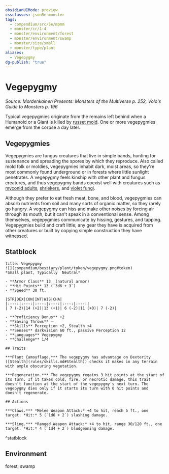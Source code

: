 ```yaml
---
obsidianUIMode: preview
cssclasses: json5e-monster
tags:
  - compendium/src/5e/mpmm
  - monster/cr/1-4
  - monster/environment/forest
  - monster/environment/swamp
  - monster/size/small
  - monster/type/plant
aliases:
  - Vegepygmy
dg-publish: "true"
---
```

# Vegepygmy
*Source: Mordenkainen Presents: Monsters of the Multiverse p. 252, Volo's Guide to Monsters p. 196*  

Typical vegepygmies originate from the remains left behind when a Humanoid or a Giant is killed by [russet mold](compendium/traps-hazards/russet-mold-vgm.md). One or more vegepygmies emerge from the corpse a day later.

## Vegepygmies

Vegepygmies are fungus creatures that live in simple bands, hunting for sustenance and spreading the spores by which they reproduce. Also called mold folk or moldies, vegepygmies inhabit dark, moist areas, so they're most commonly found underground or in forests where little sunlight penetrates. A vegepygmy feels kinship with other plant and fungus creatures, and thus vegepygmy bands coexist well with creatures such as [myconid adults](compendium/bestiary/plant/myconid-adult.md), [shriekers](compendium/bestiary/plant/shrieker.md), and [violet fungi](compendium/bestiary/plant/violet-fungus.md).

Although they prefer to eat fresh meat, bone, and blood, vegepygmies can absorb nutrients from soil and many sorts of organic matter, so they rarely go hungry. A vegepygmy can hiss and make other noises by forcing air through its mouth, but it can't speak in a conventional sense. Among themselves, vegepygmies communicate by hissing, gestures, and tapping. Vegepygmies build and craft little; any gear they have is acquired from other creatures or built by copying simple construction they have witnessed.

## Statblock

```ad-statblock
title: Vegepygmy
![](compendium/bestiary/plant/token/vegepygmy.png#token)
*Small plant, Typically  Neutral*

- **Armor Class** 13  (natural armor)
- **Hit Points** 13 (`3d6 + 3`)
- **Speed** 30 ft.

|STR|DEX|CON|INT|WIS|CHA|
|:---:|:---:|:---:|:---:|:---:|:---:|
| 7 (-2)|14 (+2)|13 (+1)| 6 (-2)|11 (+0)| 7 (-2)|

- **Proficiency Bonus** +2
- **Saving Throws** ⏤
- **Skills** Perception +2, Stealth +4
- **Senses** darkvision 60 ft., passive Perception 12
- **Languages** Vegepygmy
- **Challenge** 1/4

## Traits

***Plant Camouflage.*** The vegepygmy has advantage on Dexterity ([Stealth](rules/skills.md#Stealth)) checks it makes in any terrain with ample obscuring vegetation.

***Regeneration.*** The vegepygmy regains 3 hit points at the start of its turn. If it takes cold, fire, or necrotic damage, this trait doesn't function at the start of the vegepygmy's next turn. The vegepygmy dies only if it starts its turn with 0 hit points and doesn't regenerate.

## Actions

***Claws.*** *Melee Weapon Attack:* +4 to hit, reach 5 ft., one target. *Hit:* 5 (`1d6 + 2`) slashing damage.

***Sling.*** *Ranged Weapon Attack:* +4 to hit, range 30/120 ft., one target. *Hit:* 4 (`1d4 + 2`) bludgeoning damage.
```
^statblock

## Environment

forest, swamp